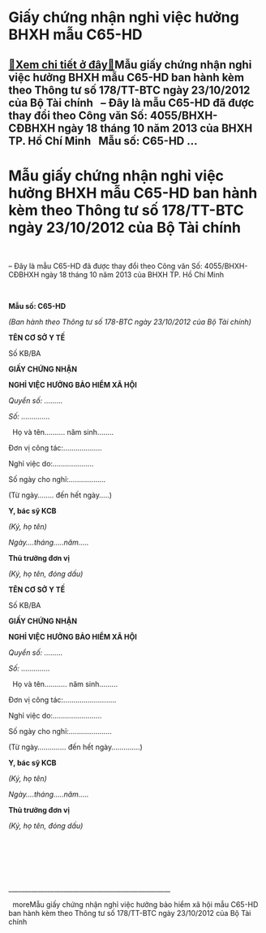 Giấy chứng nhận nghỉ việc hưởng BHXH mẫu C65-HD
======================================================

[:gift:Xem chi tiết ở đây:gift:](https://hddtvn.com/giay-chung-nha%cc%a3n-nghi%cc%89-vie%cc%a3c-huo%cc%89ng-bhxh-ma%cc%83u-c65-hd/)Mẫu giấy chứng nhận nghỉ việc hưởng BHXH mẫu C65-HD ban hành kèm theo Thông tư số 178/TT-BTC ngày 23/10/2012 của Bộ Tài chính   – Đây là mẫu C65-HD đã được thay đổi theo Công văn Số: 4055/BHXH-CĐBHXH ngày 18 tháng 10 năm 2013 của BHXH TP. Hồ Chí Minh   Mẫu số: C65-HD …
-----------------------------------------------------------------------------------------------------------------------------------------------------------------------------------------------------------------------------------------------------------------------------------------------



Mẫu giấy chứng nhận nghỉ việc hưởng BHXH mẫu C65-HD ban hành kèm theo Thông tư số 178/TT-BTC ngày 23/10/2012 của Bộ Tài chính
=========================================================================================================================================


   

– Đây là mẫu C65-HD đã được thay đổi theo Công văn Số: 4055/BHXH-CĐBHXH ngày 18 tháng 10 năm 2013 của BHXH TP. Hồ Chí Minh  

 



**Mẫu số: C65-HD**  

*(Ban hành theo Thông tư số 178-BTC ngày 23/10/2012 của Bộ Tài chính)*
  






**TÊN CƠ SỞ Y TẾ**  

Số KB/BA

**GIẤY CHỨNG NHẬN**

**NGHỈ VIỆC HƯỞNG BẢO HIỂM XÃ HỘI**  

*Quyển số: ………*  

*Số: …………..*

  
Họ và tên………. năm sinh……..  

 Đơn vị công tác:……………….  

 Nghỉ việc do:………………..  

 Số ngày cho nghỉ:………………  

 (Từ ngày…….. đến hết ngày…..)






  

**Y, bác sỹ KCB**  

*(Ký, họ tên)*

*Ngày….tháng…..năm…..*  

**Thủ trưởng đơn vị**  

*(Ký, họ tên, đóng dấu)*





**TÊN CƠ SỞ Y TẾ**  

Số KB/BA

**GIẤY CHỨNG NHẬN**  

**NGHỈ VIỆC HƯỞNG BẢO HIỂM XÃ HỘI**  

*Quyển số: ………*  

*Số: …………..*

  
Họ và tên….……. năm sinh………  

 Đơn vị công tác:……………………..  

 Nghỉ việc do:……………………  

 Số ngày cho nghỉ:…………………  

 (Từ ngày………….. đến hết ngày…………..)






  

**Y, bác sỹ KCB**  

*(Ký, họ tên)*

*Ngày….tháng…..năm…..*  

**Thủ trưởng đơn vị**  

*(Ký, họ tên, đóng dấu)*







   

 



 



\_\_\_\_\_\_\_\_\_\_\_\_\_\_\_\_\_\_\_\_\_\_\_\_\_\_\_\_\_\_\_\_\_\_\_\_\_\_\_\_\_\_\_\_\_\_\_\_\_\_  

  
moreMẫu giấy chứng nhận nghỉ việc hưởng bảo hiểm xã hội mẫu C65-HD ban hành kèm theo Thông tư số 178/TT-BTC ngày 23/10/2012 của Bộ Tài chính

